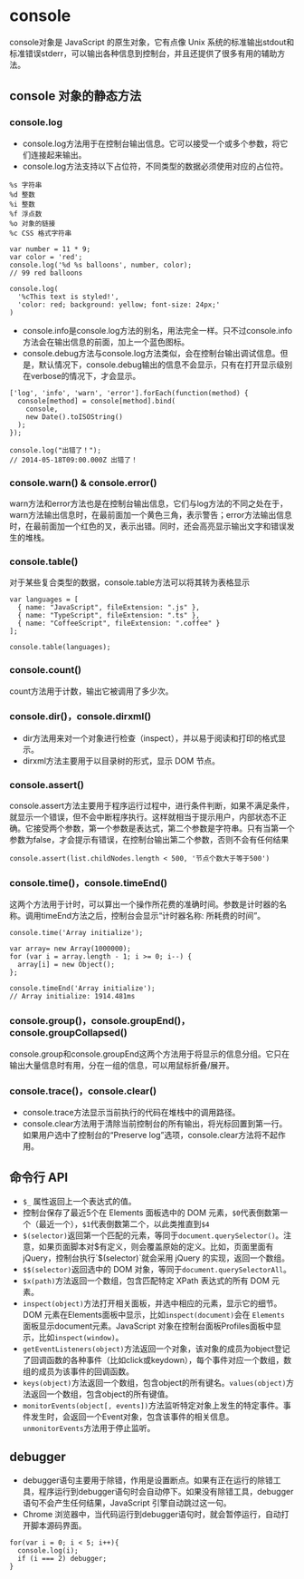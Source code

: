 # console
console对象是 JavaScript 的原生对象，它有点像 Unix 系统的标准输出stdout和标准错误stderr，可以输出各种信息到控制台，并且还提供了很多有用的辅助方法。

## console 对象的静态方法
### console.log
- console.log方法用于在控制台输出信息。它可以接受一个或多个参数，将它们连接起来输出。
- console.log方法支持以下占位符，不同类型的数据必须使用对应的占位符。
```
%s 字符串
%d 整数
%i 整数
%f 浮点数
%o 对象的链接
%c CSS 格式字符串

var number = 11 * 9;
var color = 'red';
console.log('%d %s balloons', number, color);
// 99 red balloons

console.log(
  '%cThis text is styled!',
  'color: red; background: yellow; font-size: 24px;'
)
```
- console.info是console.log方法的别名，用法完全一样。只不过console.info方法会在输出信息的前面，加上一个蓝色图标。
- console.debug方法与console.log方法类似，会在控制台输出调试信息。但是，默认情况下，console.debug输出的信息不会显示，只有在打开显示级别在verbose的情况下，才会显示。
```
['log', 'info', 'warn', 'error'].forEach(function(method) {
  console[method] = console[method].bind(
    console,
    new Date().toISOString()
  );
});

console.log("出错了！");
// 2014-05-18T09:00.000Z 出错了！
```

### console.warn() & console.error()
warn方法和error方法也是在控制台输出信息，它们与log方法的不同之处在于，warn方法输出信息时，在最前面加一个黄色三角，表示警告；error方法输出信息时，在最前面加一个红色的叉，表示出错。同时，还会高亮显示输出文字和错误发生的堆栈。


### console.table()
对于某些复合类型的数据，console.table方法可以将其转为表格显示
```
var languages = [
  { name: "JavaScript", fileExtension: ".js" },
  { name: "TypeScript", fileExtension: ".ts" },
  { name: "CoffeeScript", fileExtension: ".coffee" }
];

console.table(languages);
```

### console.count()
count方法用于计数，输出它被调用了多少次。

### console.dir()，console.dirxml()
- dir方法用来对一个对象进行检查（inspect），并以易于阅读和打印的格式显示。
- dirxml方法主要用于以目录树的形式，显示 DOM 节点。


### console.assert()
console.assert方法主要用于程序运行过程中，进行条件判断，如果不满足条件，就显示一个错误，但不会中断程序执行。这样就相当于提示用户，内部状态不正确。它接受两个参数，第一个参数是表达式，第二个参数是字符串。只有当第一个参数为false，才会提示有错误，在控制台输出第二个参数，否则不会有任何结果
```
console.assert(list.childNodes.length < 500, '节点个数大于等于500')
```


### console.time()，console.timeEnd()
这两个方法用于计时，可以算出一个操作所花费的准确时间。参数是计时器的名称。调用timeEnd方法之后，控制台会显示“计时器名称: 所耗费的时间”。
```
console.time('Array initialize');

var array= new Array(1000000);
for (var i = array.length - 1; i >= 0; i--) {
  array[i] = new Object();
};

console.timeEnd('Array initialize');
// Array initialize: 1914.481ms
```


### console.group()，console.groupEnd()，console.groupCollapsed()
console.group和console.groupEnd这两个方法用于将显示的信息分组。它只在输出大量信息时有用，分在一组的信息，可以用鼠标折叠/展开。


### console.trace()，console.clear()
- console.trace方法显示当前执行的代码在堆栈中的调用路径。
- console.clear方法用于清除当前控制台的所有输出，将光标回置到第一行。如果用户选中了控制台的“Preserve log”选项，console.clear方法将不起作用。


## 命令行 API
- `$_` 属性返回上一个表达式的值。
- 控制台保存了最近5个在 Elements 面板选中的 DOM 元素，`$0`代表倒数第一个（最近一个），`$1`代表倒数第二个，以此类推直到`$4`
- `$(selector)`返回第一个匹配的元素，等同于`document.querySelector()`。注意，如果页面脚本对$有定义，则会覆盖原始的定义。比如，页面里面有 jQuery，控制台执行`$(selector)`就会采用 jQuery 的实现，返回一个数组。
- `$$(selector)`返回选中的 DOM 对象，等同于`document.querySelectorAll`。
- `$x(path)`方法返回一个数组，包含匹配特定 XPath 表达式的所有 DOM 元素。
- `inspect(object)`方法打开相关面板，并选中相应的元素，显示它的细节。DOM 元素在Elements面板中显示，比如`inspect(document)`会在 `Elements` 面板显示document元素。JavaScript 对象在控制台面板Profiles面板中显示，比如`inspect(window)`。
- `getEventListeners(object)`方法返回一个对象，该对象的成员为object登记了回调函数的各种事件（比如click或keydown），每个事件对应一个数组，数组的成员为该事件的回调函数。
- `keys(object)`方法返回一个数组，包含object的所有键名。`values(object)`方法返回一个数组，包含object的所有键值。
- `monitorEvents(object[, events])`方法监听特定对象上发生的特定事件。事件发生时，会返回一个Event对象，包含该事件的相关信息。`unmonitorEvents`方法用于停止监听。



## debugger
- debugger语句主要用于除错，作用是设置断点。如果有正在运行的除错工具，程序运行到debugger语句时会自动停下。如果没有除错工具，debugger语句不会产生任何结果，JavaScript 引擎自动跳过这一句。
- Chrome 浏览器中，当代码运行到debugger语句时，就会暂停运行，自动打开脚本源码界面。
```
for(var i = 0; i < 5; i++){
  console.log(i);
  if (i === 2) debugger;
}
```













